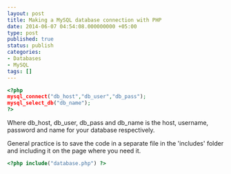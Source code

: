 ```yaml
---
layout: post
title: Making a MySQL database connection with PHP
date: 2014-06-07 04:54:08.000000000 +05:00
type: post
published: true
status: publish
categories:
- Databases
- MySQL
tags: []
---
```

 
```php
<?php
mysql_connect("db_host","db_user","db_pass");
mysql_select_db("db_name");
?>
```

Where db_host, db_user, db_pass and db_name is the host, username, password and name for your database respectively.

General practice is to save the code in a separate file in the 'includes' folder and including it on the page where you need it.
 
```php
<?php include("database.php") ?>
```


